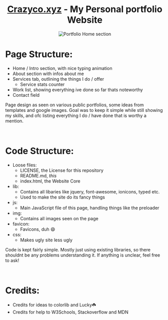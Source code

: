 <h1 align="center"><a href="https://crazyco.xyz">Crazyco.xyz</a> - My Personal portfolio Website</h1>
<div align="center">
 <img src="https://github.com/ClaraCrazy/portfolio/assets/55334727/f4a1986e-71fa-48da-95c7-3120df9489da" alt="Portfolio Home section">
</div>

# Page Structure:

- Home / Intro section, with nice typing animation
- About section with infos about me
- Services tab, outlining the things I do / offer
  - Service stats counter
- Work list, showing everything ive done so far thats noteworthy
- Contact field

Page design as seen on various public portfolios, some ideas from templates and google images. Goal was to keep it simple while still showing my skills, and ofc listing everything I do / have done that is worthy a mention.

<br>

# Code Structure:

- Loose files:
  - LICENSE, the License for this repository
  - README.md, *this*
  - index.html, the Website Core
- lib:
  - Contains all libaries like jquery, font-awesome, ionicons, typed etc.
  - Used to make the site do its fancy things
- js:
  - Main JavaScript file of this page, handling things like the preloader
- img:
  - Contains all images seen on the page
- favicon:
  - Favicons, duh 😄
- css:
  - Makes ugly site less ugly

Code is kept fairly simple. Mostly just using existing libraries, so there shouldnt be any problems understanding it. If anything is unclear, feel free to ask!

<br>
 
# Credits:
- Credits for ideas to colorlib and Lucky☘️
- Credits for help to W3Schools, Stackoverflow and MDN
